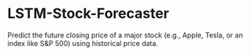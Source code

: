 # LSTM-Stock-Forecaster
Predict the future closing price of a major stock (e.g., Apple, Tesla, or an index like S&amp;P 500) using historical price data.
